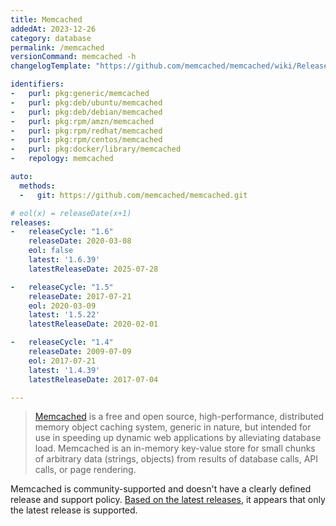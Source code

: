 ```yaml
---
title: Memcached
addedAt: 2023-12-26
category: database
permalink: /memcached
versionCommand: memcached -h
changelogTemplate: "https://github.com/memcached/memcached/wiki/ReleaseNotes{{'__LATEST__'|replace:'.',''}}"

identifiers:
-   purl: pkg:generic/memcached
-   purl: pkg:deb/ubuntu/memcached
-   purl: pkg:deb/debian/memcached
-   purl: pkg:rpm/amzn/memcached
-   purl: pkg:rpm/redhat/memcached
-   purl: pkg:rpm/centos/memcached
-   purl: pkg:docker/library/memcached
-   repology: memcached

auto:
  methods:
  -   git: https://github.com/memcached/memcached.git

# eol(x) = releaseDate(x+1)
releases:
-   releaseCycle: "1.6"
    releaseDate: 2020-03-08
    eol: false
    latest: '1.6.39'
    latestReleaseDate: 2025-07-28

-   releaseCycle: "1.5"
    releaseDate: 2017-07-21
    eol: 2020-03-09
    latest: '1.5.22'
    latestReleaseDate: 2020-02-01

-   releaseCycle: "1.4"
    releaseDate: 2009-07-09
    eol: 2017-07-21
    latest: '1.4.39'
    latestReleaseDate: 2017-07-04

---
```


> [Memcached](https://www.memcached.org/) is a free and open source, high-performance, distributed
> memory object caching system, generic in nature, but intended for use in speeding up dynamic web
> applications by alleviating database load. Memcached is an in-memory key-value store for small
> chunks of arbitrary data (strings, objects) from results of database calls, API calls, or page
> rendering.

Memcached is community-supported and doesn't have a clearly defined release and support policy.
[Based on the latest releases](https://github.com/memcached/memcached/wiki/ReleaseNotes), it
appears that only the latest release is supported.
